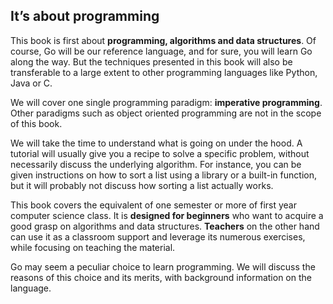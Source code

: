 ## It’s about programming

This book is first about **programming, algorithms and data structures**. Of course, Go will be our reference language, and for sure, you will learn Go along the way. But the techniques presented in this book will also be transferable to a large extent to other programming languages like Python, Java or C.

We will cover one single programming paradigm: **imperative programming**. Other paradigms such as object oriented programming are not in the scope of this book.

We will take the time to understand what is going on under the hood. A tutorial will usually give you a recipe to solve a specific problem, without necessarily discuss the underlying algorithm. For instance, you can be given instructions on how to sort a list using a library or a built-in function, but it will probably not discuss how sorting a list actually works.

This book covers the equivalent of one semester or more of first year computer science class. It is **designed for beginners** who want to acquire a good grasp on algorithms and data structures. **Teachers** on the other hand can use it as a classroom support and leverage its numerous exercises, while focusing on teaching the material.

Go may seem a peculiar choice to learn programming. We will discuss the reasons of this choice and its merits, with background information on the language.
